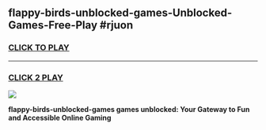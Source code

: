 
## flappy-birds-unblocked-games-Unblocked-Games-Free-Play #rjuon
<h3>
<a href="https://us.freeplayer.one?title=flappy-birds-unblocked-games&ref=9M">CLICK TO PLAY</a></h3>
<hr>

<h3>
<a href="https://us.freeplayer.one?title=flappy-birds-unblocked-games&ref=9M">CLICK 2 PLAY</a>
  
</h3>

<a href="https://us.freeplayer.one?title=flappy-birds-unblocked-games&ref=9M"><img src="https://clearcache.store/games.png"></a>


**flappy-birds-unblocked-games games unblocked: Your Gateway to Fun and Accessible Online Gaming**
